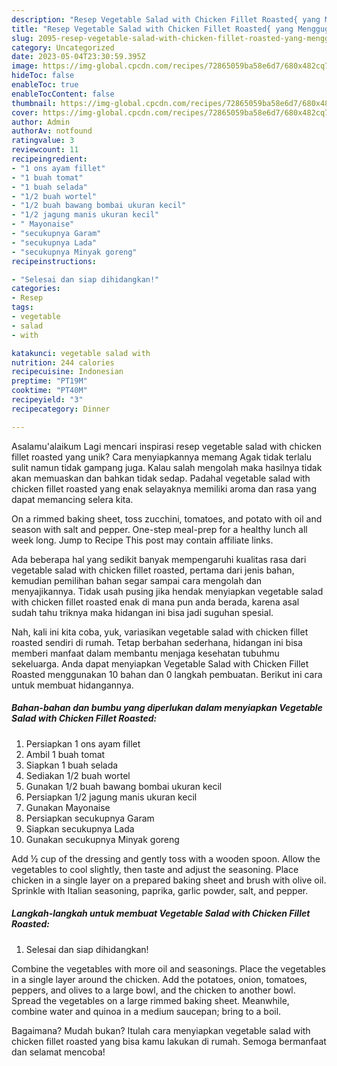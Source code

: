```yaml
---
description: "Resep Vegetable Salad with Chicken Fillet Roasted{ yang Menggugah Selera"
title: "Resep Vegetable Salad with Chicken Fillet Roasted{ yang Menggugah Selera"
slug: 2095-resep-vegetable-salad-with-chicken-fillet-roasted-yang-menggugah-selera
category: Uncategorized
date: 2023-05-04T23:30:59.395Z
image: https://img-global.cpcdn.com/recipes/72865059ba58e6d7/680x482cq70/vegetable-salad-with-chicken-fillet-roasted-foto-resep-utama.jpg
hideToc: false
enableToc: true
enableTocContent: false
thumbnail: https://img-global.cpcdn.com/recipes/72865059ba58e6d7/680x482cq70/vegetable-salad-with-chicken-fillet-roasted-foto-resep-utama.jpg
cover: https://img-global.cpcdn.com/recipes/72865059ba58e6d7/680x482cq70/vegetable-salad-with-chicken-fillet-roasted-foto-resep-utama.jpg
author: Admin
authorAv: notfound
ratingvalue: 3
reviewcount: 11
recipeingredient:
- "1 ons ayam fillet"
- "1 buah tomat"
- "1 buah selada"
- "1/2 buah wortel"
- "1/2 buah bawang bombai ukuran kecil"
- "1/2 jagung manis ukuran kecil"
- " Mayonaise"
- "secukupnya Garam"
- "secukupnya Lada"
- "secukupnya Minyak goreng"
recipeinstructions:

- "Selesai dan siap dihidangkan!"
categories:
- Resep
tags:
- vegetable
- salad
- with

katakunci: vegetable salad with 
nutrition: 244 calories
recipecuisine: Indonesian
preptime: "PT19M"
cooktime: "PT40M"
recipeyield: "3"
recipecategory: Dinner

---
```



Asalamu'alaikum Lagi mencari inspirasi resep vegetable salad with chicken fillet roasted yang unik? Cara menyiapkannya memang Agak tidak terlalu sulit namun tidak gampang juga. Kalau salah mengolah maka hasilnya tidak akan memuaskan dan bahkan tidak sedap. Padahal vegetable salad with chicken fillet roasted yang enak selayaknya memiliki aroma dan rasa yang dapat memancing selera kita.


On a rimmed baking sheet, toss zucchini, tomatoes, and potato with oil and season with salt and pepper. One-step meal-prep for a healthy lunch all week long. Jump to Recipe This post may contain affiliate links.

Ada beberapa hal yang sedikit banyak mempengaruhi kualitas rasa dari vegetable salad with chicken fillet roasted, pertama dari jenis bahan, kemudian pemilihan bahan segar sampai cara mengolah dan menyajikannya. Tidak usah pusing jika hendak menyiapkan vegetable salad with chicken fillet roasted enak di mana pun anda berada, karena asal sudah tahu triknya maka hidangan ini bisa jadi suguhan spesial.


Nah, kali ini kita coba, yuk, variasikan vegetable salad with chicken fillet roasted sendiri di rumah. Tetap berbahan sederhana, hidangan ini bisa memberi manfaat dalam membantu menjaga kesehatan tubuhmu sekeluarga. Anda dapat menyiapkan Vegetable Salad with Chicken Fillet Roasted menggunakan 10 bahan dan 0 langkah pembuatan. Berikut ini cara untuk membuat hidangannya.

<!--inarticleads1-->

##### Bahan-bahan dan bumbu yang diperlukan dalam menyiapkan Vegetable Salad with Chicken Fillet Roasted:

1. Persiapkan 1 ons ayam fillet
1. Ambil 1 buah tomat
1. Siapkan 1 buah selada
1. Sediakan 1/2 buah wortel
1. Gunakan 1/2 buah bawang bombai ukuran kecil
1. Persiapkan 1/2 jagung manis ukuran kecil
1. Gunakan  Mayonaise
1. Persiapkan secukupnya Garam
1. Siapkan secukupnya Lada
1. Gunakan secukupnya Minyak goreng


Add ½ cup of the dressing and gently toss with a wooden spoon. Allow the vegetables to cool slightly, then taste and adjust the seasoning. Place chicken in a single layer on a prepared baking sheet and brush with olive oil. Sprinkle with Italian seasoning, paprika, garlic powder, salt, and pepper. 

<!--inarticleads2-->

##### Langkah-langkah untuk membuat Vegetable Salad with Chicken Fillet Roasted:


1. Selesai dan siap dihidangkan!

Combine the vegetables with more oil and seasonings. Place the vegetables in a single layer around the chicken. Add the potatoes, onion, tomatoes, peppers, and olives to a large bowl, and the chicken to another bowl. Spread the vegetables on a large rimmed baking sheet. Meanwhile, combine water and quinoa in a medium saucepan; bring to a boil. 

Bagaimana? Mudah bukan? Itulah cara menyiapkan vegetable salad with chicken fillet roasted yang bisa kamu lakukan di rumah. Semoga bermanfaat dan selamat mencoba!
